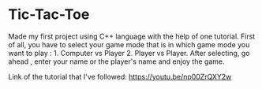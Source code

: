 # Tic-Tac-Toe
Made my first project using C++ language  with the help of one tutorial.
First of all, you have to select your game mode that is in which game mode you want to play : 1. Computer vs Player
                                                                                              2. Player vs Player.
After selecting, go ahead , enter your name or the player's name and enjoy the game. 



Link of the tutorial that I've followed: https://youtu.be/np00ZrQXY2w
